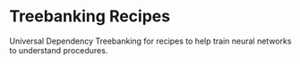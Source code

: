 # Treebanking Recipes

Universal Dependency Treebanking for recipes to help train neural networks to understand procedures.
